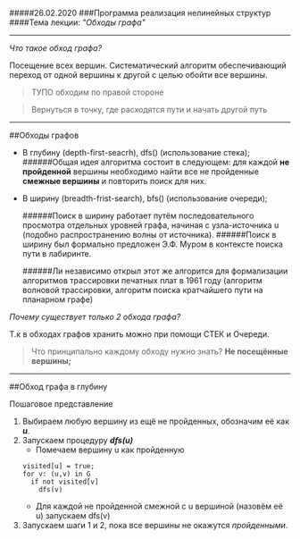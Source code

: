 #####26.02.2020
###Программа реализация нелинейных структур
####Тема лекции: *"Обходы графа"*
***
*Что такое обход графа?* 

Посещение всех вершин. Систематический алгоритм обеспечивающий переход от одной вершины к другой с целью обойти все вершины.

> ТУПО обходим по правой стороне

> Вернуться в точку, где расходятся пути и начать другой путь
***
##Обходы графов
* В глубину (depth-first-seacrh), dfs() (использование стека);
   ######Общая идея алгоритма состоит в следующем: для каждой **не пройденной** вершины необходимо найти все не пройденные **смежные вершины** и повторить поиск для них.
* В ширину (breadth-frist-search), bfs() (использование очереди);

   ######Поиск в ширину работает путём последовательного просмотра отдельных уровней графа, начиная с узла-источника u (подобно распространению волны от источника).
   ######Поиск в ширину был формально предложен Э.Ф. Муром в контексте поиска пути в лабиринте.
   
   ######Ли независимо открыл этот же алгорится для формализации алгоритмов трассировки печатных плат в 1961 году (алгоритм волновой трассировки, алгоритм поиска кратчайшего пути на планарном графе)

*Почему существует только 2 обхода графа?*
 
Т.к в обходах графов хранить можно при помощи СТЕК и Очереди.

> Что принципально каждому обходу нужно знать? **Не посещённые вершины;**

***
##Обход графа в глубину

Пошаговое представление

1) Выбираем любую вершину из ещё не пройденных, обозначим её как ***u***.
2) Запускаем процедуру ***dfs(u)***
    * Помечаем вершину u как пройденную 
    ```
   visited[u] = true; 
   for v: (u,v) in G
      if not visited[v]
        dfs(v)
   ```
    * Для каждой не пройденной смежной с u вершиной (назовём её u) запускаем dfs(v)
3) Запускаем шаги 1 и 2, пока все вершины не окажутся *пройденными*.




